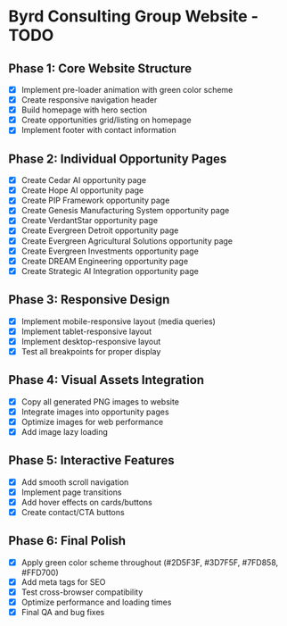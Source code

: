 # Byrd Consulting Group Website - TODO

## Phase 1: Core Website Structure
- [x] Implement pre-loader animation with green color scheme
- [x] Create responsive navigation header
- [x] Build homepage with hero section
- [x] Create opportunities grid/listing on homepage
- [x] Implement footer with contact information

## Phase 2: Individual Opportunity Pages
- [x] Create Cedar AI opportunity page
- [x] Create Hope AI opportunity page
- [x] Create PIP Framework opportunity page
- [x] Create Genesis Manufacturing System opportunity page
- [x] Create VerdantStar opportunity page
- [x] Create Evergreen Detroit opportunity page
- [x] Create Evergreen Agricultural Solutions opportunity page
- [x] Create Evergreen Investments opportunity page
- [x] Create DREAM Engineering opportunity page
- [x] Create Strategic AI Integration opportunity page

## Phase 3: Responsive Design
- [x] Implement mobile-responsive layout (media queries)
- [x] Implement tablet-responsive layout
- [x] Implement desktop-responsive layout
- [x] Test all breakpoints for proper display

## Phase 4: Visual Assets Integration
- [x] Copy all generated PNG images to website
- [x] Integrate images into opportunity pages
- [x] Optimize images for web performance
- [x] Add image lazy loading

## Phase 5: Interactive Features
- [x] Add smooth scroll navigation
- [x] Implement page transitions
- [x] Add hover effects on cards/buttons
- [x] Create contact/CTA buttons

## Phase 6: Final Polish
- [x] Apply green color scheme throughout (#2D5F3F, #3D7F5F, #7FD858, #FFD700)
- [x] Add meta tags for SEO
- [x] Test cross-browser compatibility
- [x] Optimize performance and loading times
- [x] Final QA and bug fixes

